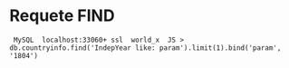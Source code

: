 # Requete FIND
```
 MySQL  localhost:33060+ ssl  world_x  JS > db.countryinfo.find('IndepYear like: param').limit(1).bind('param', '1804')
 ```
